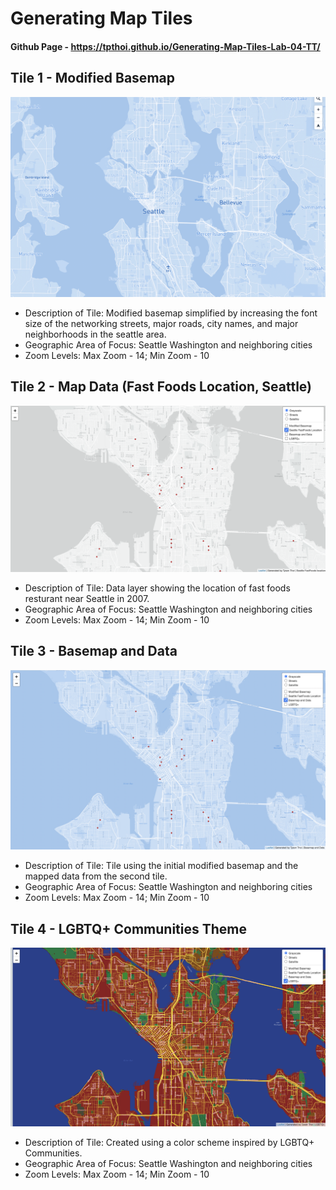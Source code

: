 # Generating Map Tiles

#### Github Page -  https://tpthoi.github.io/Generating-Map-Tiles-Lab-04-TT/
## Tile 1 - Modified Basemap
![Map Image](img/ModifiedBasemap.JPG)

- Description of Tile: Modified basemap simplified by increasing the font size of the networking streets, major roads, city names, and major neighborhoods in the seattle area. 
- Geographic Area of Focus: Seattle Washington and neighboring cities 
- Zoom Levels: Max Zoom - 14; Min Zoom - 10

## Tile 2 - Map Data (Fast Foods Location, Seattle)
![Map Image](img/fastfoodsData.png)

- Description of Tile: Data layer showing the location of fast foods resturant near Seattle in 2007.
- Geographic Area of Focus: Seattle Washington and neighboring cities 
- Zoom Levels: Max Zoom - 14; Min Zoom - 10

## Tile 3 - Basemap and Data 
![Map Image](img/BasemapAndData.png)

- Description of Tile: Tile using the initial modified basemap and the mapped data from the second tile.
- Geographic Area of Focus: Seattle Washington and neighboring cities  
- Zoom Levels: Max Zoom - 14; Min Zoom - 10

## Tile 4 - LGBTQ+ Communities Theme
![Map Image](img/LGBTQ+Theme.png)

- Description of Tile: Created using a color scheme inspired by LGBTQ+ Communities. 
- Geographic Area of Focus: Seattle Washington and neighboring cities 
- Zoom Levels: Max Zoom - 14; Min Zoom - 10
